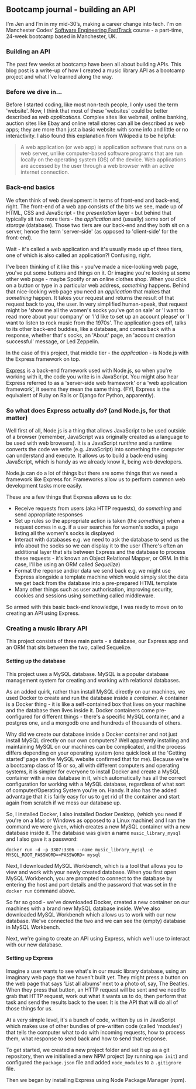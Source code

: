 ## Bootcamp journal - building an API

I'm Jen and I’m in my mid-30’s, making a career change into tech. I'm on Manchester Codes’ [Software Engineering FastTrack](https://www.manchestercodes.com/software-engineer-fasttrack) course - a part-time, 24-week bootcamp based in Manchester, UK.

### Building an API

The past few weeks at bootcamp have been all about building APIs. This blog post is a write-up of how I created a music library API as a bootcamp project and what I've learned along the way.

### Before we dive in...

Before I started coding, like most non-tech people, I only used the term 'website'. Now, I think that most of these 'websites' could be better described as *web applications*. Complex sites like webmail, online banking, auction sites like Ebay and online retail stores can all be described as web apps; they are more than just a basic website with some info and little or no interactivity. I also found this explanation from Wikipedia to be helpful:

> A web application (or web app) is application software that runs on a web server, unlike computer-based software programs that are run locally on the operating system (OS) of the device. Web applications are accessed by the user through a web browser with an active internet connection.

### Back-end basics

We often think of web development in terms of front-end and back-end, right. The front-end of a web app consists of the bits we see, made up of HTML, CSS and JavaScript - the *presentation* layer - but behind that typically sit two more tiers - the *application* and (usually) some sort of *storage* (database). Those two tiers are our back-end and they both sit on a server, hence the term 'server-side' (as opposed to 'client-side' for the front-end).

Wait - it's called a web application and it's usually made up of three tiers, one of which is also called an application?! Confusing, right. 

I've been thinking of it like this - you've made a nice-looking web page, you've put some buttons and things on it. Or imagine you're looking at some other web page - maybe Spotify or an online clothes shop. When you click on a button or type in a particular web address, *something* happens. Behind that nice-looking web page you need an *application* that makes that *something* happen. It takes your request and returns the result of that request back to you, the user. In very simplified human-speak, that request might be 'show me all the women's socks you've got on sale' or 'I want to read more about your company' or 'I'd like to set up an account please' or 'I want to listen to rock music from the 1970s'. The application goes off, talks to its other back-end buddies, like a database, and comes back with a response, whether that's socks, an 'About' page, an 'account creation successful' message, or Led Zeppelin.

In the case of this project, that middle tier - the *application* - is Node.js with the Express framework on top.

[Express](https://expressjs.com/) is a back-end framework used with Node.js, so when you're working with it, the code you write is in JavaScript. You might also hear Express referred to as a 'server-side web framework' or a 'web application framework', it seems they mean the same thing. (FYI, Express is the equivalent of Ruby on Rails or Django for Python, apparently).

### So what does Express actually *do*? (and Node.js, for that matter)

Well first of all, Node.js is a thing that allows JavaScript to be used outside of a browser (remember, JavaScript was originally created as a language to be used with web browsers). It is a JavaScript *runtime* and a runtime converts the code we write (e.g. JavaScript) into something the computer can understand and execute. It allows us to build a back-end using JavaScript, which is handy as we already know it, being web developers.

Node.js can do a lot of things but there are some things that we need a framework like Express for. Frameworks allow us to perform common web development tasks more easily.

These are a few things that Express allows us to do:

* Receive requests from users (aka HTTP requests), do *something* and send appropriate responses
* Set up rules so the appropriate action is taken (the *something*) when a request comes in e.g. if a user searches for women's socks, a page listing all the women's socks is displayed
* Interact with databases e.g. we need to ask the database to send us the info about the socks so we can display it to the user (There's often an additional layer that sits between Express and the database to process these requests - it's known an Object Relational Mapper, or ORM. In this case, I'll be using an ORM called *Sequelize*)
* Format the reponse and/or data we send back e.g. we might use Express alongside a template machine which would simply slot the data we get back from the database into a pre-prepared HTML template
* Many other things such as user authorisation, improving security, cookies and sessions using something called middleware.

So armed with this basic back-end knowledge, I was ready to move on to creating an API using Express. 
### Creating a music library API

This project consists of three main parts - a database, our Express app and an ORM that sits between the two, called Sequelize.
#### Setting up the database

This project uses a MySQL database. MySQL is a popular database management system for creating and working with relational databases. 

As an added quirk, rather than install MySQL directly on our machines, we used Docker to create and run the database inside a *container*. A container is a Docker thing - it is like a self-contained box that lives on your machine and the database then lives inside it. Docker containers come pre-configured for different things - there's a specific MySQL container, and a postgres one, and a mongodb one and hundreds of thousands of others.

Why did we create our database inside a Docker container and not just install MySQL directly on our own computers? Well apparently installing and maintaining MySQL on our machines can be complicated, and the process differs depending on your operating system (one quick look at the 'Getting started' page on the MySQL website confirmed that for me). Because we're a bootcamp class of 15 or so, all with different computers and operating systems, it is simpler for everyone to install Docker and create a MySQL container with a new database in it, which automatically has all the correct configuration for working with a MySQL database, regardless of what sort of computer/Operating System you're on. Handy. It also has the added advantage that it is fairly easy for us to get rid of the container and start again from scratch if we mess our database up.

So, I installed Docker, I also installed Docker Desktop, (which you need if you're on a Mac or Windows as opposed to a Linux machine) and I ran the command we were given, which creates a new MySQL container with a new database inside it. The database was given a name `music_library_mysql` and I also gave it a password:

```docker run -d -p 3307:3306 --name music_library_mysql -e MYSQL_ROOT_PASSWORD=<PASSWORD> mysql```

Next, I downloaded MySQL Workbench, which is a tool that allows you to view and work with your newly created database. When you first open MySQL Workbench, you are prompted to connect to the database by entering the host and port details and the password that was set in the `docker run` command above.

So far so good - we've downloaded Docker, created a new container on our machines with a brand new MySQL database inside. We've also downloaded MySQL Workbench which allows us to work with our new database. We've connected the two and we can see the (empty) database in MySQL Workbench.

Next, we're going to create an API using Express, which we'll use to interact with our new database.

#### Setting up Express

Imagine a user wants to see what's in our music library database, using an imaginary web page that we haven't built yet. They might press a button on the web page that says 'List all albums' next to a photo of, say, The Beatles. When they press that button, an HTTP request will be sent and we need to grab that HTTP request, work out what it wants us to do, then perform that task and send the results back to the user. It is the API that will do all of those things for us.

At a very simple level, it's a bunch of code, written by us in JavaScript which makes use of other bundles of pre-written code (called 'modules') that tells the computer what to do with incoming requests, how to process them, what response to send back and how to send that response.

To get started, we created a new project folder and set it up as a git repository, then we initialised a new NPM project (by running `npm init`) and configured the `package.json` file and added `node_modules` to a `.gitignore` file.

Then we began by installing Express using Node Package Manager (npm).